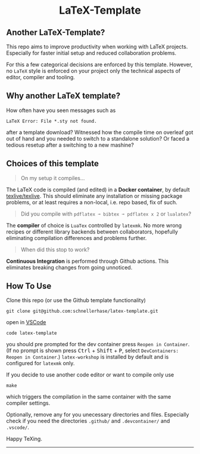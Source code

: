 <h1 align="center">
  LaTeX-Template
</h1>

## Another LaTeX-Template?

This repo aims to improve productivity when working with LaTeX projects.
Especially for faster initial setup and reduced collaboration problems.

For this a few categorical decisions are enforced by this template.
However, no `LaTeX` style is enforced on your project only the technical aspects of editor, compiler and tooling.

## Why another LaTeX template?

How often have you seen messages such as

```
LaTeX Error: File *.sty not found.
```

after a template download?
Witnessed how the compile time on overleaf got out of hand and you needed to switch to a standalone solution?
Or faced a tedious resetup after a switching to a new mashine?

## Choices of this template

> On my setup it compiles...

The LaTeX code is compiled (and edited) in a **Docker container**, by default [texlive/texlive](https://hub.docker.com/r/texlive/texlive).
This should eliminate any installation or missing package problems, or at least requires a non-local, i.e. repo based, fix of such.

> Did you compile with `pdflatex ➞ bibtex ➞ pdflatex x 2` or `lualatex`?

The **compiler** of choice is `LuaTex` controlled by `latexmk`.
No more wrong recipes or different library backends between collaborators, hopefully eliminating compilation differences and problems further.

> When did this stop to work?

**Continuous Integration** is performed through Github actions.
This eliminates breaking changes from going unnoticed.

## How To Use

Clone this repo (or use the Github template functionality)

```
git clone git@github.com:schnellerhase/latex-template.git
```

open in [VSCode](https://github.com/microsoft/vscode)

```
code latex-template
```

you should pre prompted for the dev container press `Reopen in Container`.
(If no prompt is shown press <kbd>Ctrl</kbd> + <kbd>Shift</kbd> + <kbd>P</kbd>, select `DevContainers: Reopen in Container`.)
`latex-workshop` is installed by default and is configured for `latexmk` only.

If you decide to use another code editor or want to compile only use

```
make
```

which triggers the compilation in the same container with the same compiler settings.

Optionally, remove any for you unecessary directories and files.
Especially check if you need the directories `.github/` and `.devcontainer/` and `.vscode/`.

Happy TeXing.

---
